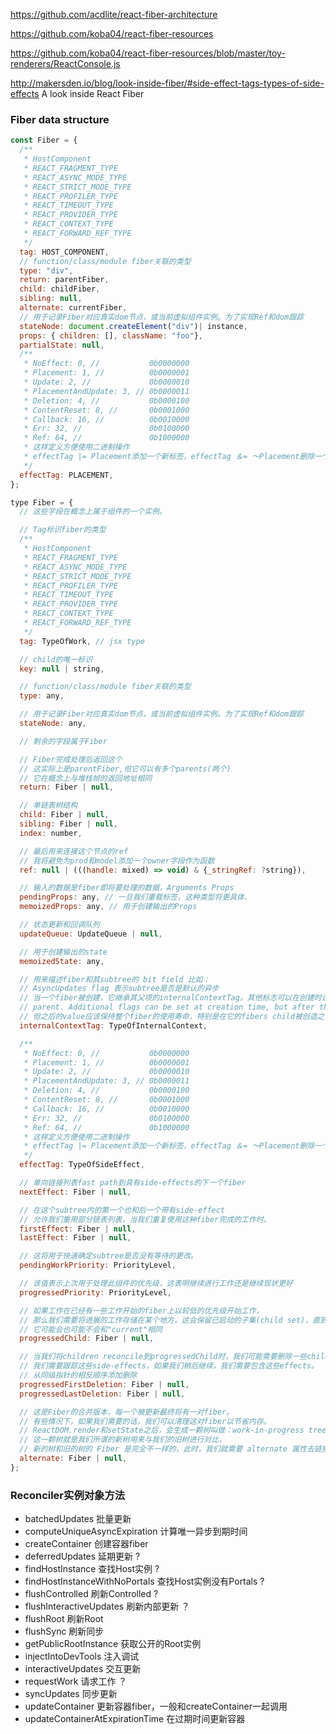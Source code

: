 https://github.com/acdlite/react-fiber-architecture

https://github.com/koba04/react-fiber-resources

https://github.com/koba04/react-fiber-resources/blob/master/toy-renderers/ReactConsole.js

http://makersden.io/blog/look-inside-fiber/#side-effect-tags-types-of-side-effects   A look inside React Fiber



### Fiber data structure

```javascript
const Fiber = {
  /**
   * HostComponent
   * REACT_FRAGMENT_TYPE
   * REACT_ASYNC_MODE_TYPE
   * REACT_STRICT_MODE_TYPE
   * REACT_PROFILER_TYPE
   * REACT_TIMEOUT_TYPE
   * REACT_PROVIDER_TYPE
   * REACT_CONTEXT_TYPE
   * REACT_FORWARD_REF_TYPE
   */
  tag: HOST_COMPONENT,
  // function/class/module fiber关联的类型
  type: "div",
  return: parentFiber,
  child: childFiber,
  sibling: null,
  alternate: currentFiber,
  // 用于记录Fiber对应真实dom节点，或当前虚拟组件实例。为了实现Ref和dom跟踪
  stateNode: document.createElement("div")| instance,
  props: { children: [], className: "foo"},
  partialState: null,
  /**
   * NoEffect: 0, //           0b0000000
   * Placement: 1, //          0b0000001
   * Update: 2, //             0b0000010
   * PlacementAndUpdate: 3, // 0b0000011
   * Deletion: 4, //           0b0000100
   * ContentReset: 8, //       0b0001000
   * Callback: 16, //          0b0010000
   * Err: 32, //               0b0100000
   * Ref: 64, //               0b1000000
   * 这样定义方便使用二进制操作
   * effectTag |= Placement添加一个新标签，effectTag ＆= 〜Placement删除一个标签
   */
  effectTag: PLACEMENT,
};
```
```javascript
type Fiber = {
  // 这些字段在概念上属于组件的一个实例。

  // Tag标识fiber的类型
  /**
   * HostComponent
   * REACT_FRAGMENT_TYPE
   * REACT_ASYNC_MODE_TYPE
   * REACT_STRICT_MODE_TYPE
   * REACT_PROFILER_TYPE
   * REACT_TIMEOUT_TYPE
   * REACT_PROVIDER_TYPE
   * REACT_CONTEXT_TYPE
   * REACT_FORWARD_REF_TYPE
   */
  tag: TypeOfWork, // jsx type

  // child的唯一标识
  key: null | string,

  // function/class/module fiber关联的类型
  type: any,

  // 用于记录Fiber对应真实dom节点，或当前虚拟组件实例。为了实现Ref和dom跟踪
  stateNode: any,

  // 剩余的字段属于Fiber

  // Fiber完成处理后返回这个
  // 这实际上是parentFiber,但它可以有多个parents(两个)
  // 它在概念上与堆栈帧的返回地址相同
  return: Fiber | null,

  // 单链表树结构
  child: Fiber | null,
  sibling: Fiber | null,
  index: number,

  // 最后用来连接这个节点的ref
  // 我将避免为prod和model添加一个owner字段作为函数
  ref: null | (((handle: mixed) => void) & {_stringRef: ?string}),

  // 输入的数据是fiber即将要处理的数据，Arguments Props
  pendingProps: any, // 一旦我们重载标签，这种类型将更具体.
  memoizedProps: any, // 用于创建输出的Props

  // 状态更新和回调队列
  updateQueue: UpdateQueue | null,

  // 用于创建输出的state
  memoizedState: any,

  // 用来描述fiber和其subtree的 bit field 比如：
  // AsyncUpdates flag 表示subtree是否是默认的异步
  // 当一个fiber被创建，它继承其父项的internalContextTag。其他标志可以在创建时设置
  // parent. Additional flags can be set at creation time, but after than the
  // 但之后的value应该保持整个fiber的使用寿命，特别是在它的fibers child被创造之前。
  internalContextTag: TypeOfInternalContext,

  /**
   * NoEffect: 0, //           0b0000000
   * Placement: 1, //          0b0000001
   * Update: 2, //             0b0000010
   * PlacementAndUpdate: 3, // 0b0000011
   * Deletion: 4, //           0b0000100
   * ContentReset: 8, //       0b0001000
   * Callback: 16, //          0b0010000
   * Err: 32, //               0b0100000
   * Ref: 64, //               0b1000000
   * 这样定义方便使用二进制操作
   * effectTag |= Placement添加一个新标签，effectTag ＆= 〜Placement删除一个标签
   */
  effectTag: TypeOfSideEffect,

  // 单向链接列表fast path到具有side-effects的下一个fiber
  nextEffect: Fiber | null,

  // 在这个subtree内的第一个也和后一个带有side-effect
  // 允许我们重用部分链表列表，当我们重复使用这种fiber完成的工作时。
  firstEffect: Fiber | null,
  lastEffect: Fiber | null,

  // 这将用于快速确定subtree是否没有等待的更改。
  pendingWorkPriority: PriorityLevel,

  // 该值表示上次用于处理此组件的优先级，这表明继续进行工作还是继续现状更好
  progressedPriority: PriorityLevel,

  // 如果工作在已经有一些工作开始的fiber上以较低的优先级开始工作，
  // 那么我们需要将进展的工作存储在某个地方，这会保留已启动的子集(child set)，直到我们需要重新开始工作
  // 它可能会也可能不会和"current"相同
  progressedChild: Fiber | null,

  // 当我们将children reconcile到progressedChild时，我们可能需要删除一些child fibers.
  // 我们需要跟踪这些side-effects，如果我们稍后继续，我们需要包含这些effects。
  // 从同级指针的相反顺序添加删除
  progressedFirstDeletion: Fiber | null,
  progressedLastDeletion: Fiber | null,

  // 这是Fiber的合并版本，每一个被更新最终将有一对fiber。
  // 有些情况下，如果我们需要的话，我们可以清理这对fiber以节省内存。
  // ReactDOM.render和setState之后，会生成一颗树叫做：work-in-progress tree，
  // 这一颗树就是我们所谓的新树用来与我们的旧树进行对比，
  // 新的树和旧的树的 Fiber 是完全不一样的，此时，我们就需要 alternate 属性去链接新树和旧树
  alternate: Fiber | null,
};
```

### Reconciler实例对象方法

* batchedUpdates    批量更新
* computeUniqueAsyncExpiration    计算唯一异步到期时间
* createContainer   创建容器fiber
* deferredUpdates   延期更新 ?
* findHostInstance  查找Host实例 ?
* findHostInstanceWithNoPortals   查找Host实例没有Portals ?
* flushControlled   刷新Controlled ?
* flushInteractiveUpdates   刷新内部更新 ？
* flushRoot   刷新Root
* flushSync   刷新同步
* getPublicRootInstance   获取公开的Root实例
* injectIntoDevTools    注入调试
* interactiveUpdates    交互更新
* requestWork   请求工作 ？ 
* syncUpdates   同步更新
* updateContainer   更新容器fiber，一般和createContainer一起调用
* updateContainerAtExpirationTime   在过期时间更新容器
